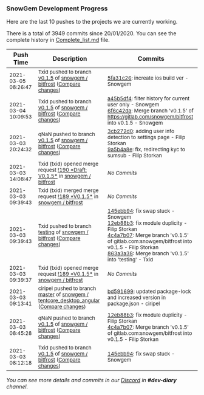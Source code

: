 
### SnowGem Development Progress

Here are the last 10 pushes to the projects we are currently working.

There is a total of 3949 commits since 20/01/2020. You can see the complete history in
 [Complete_list.md](Complete_list.md) file.

| Push Time | Description | Commits |
| --- | --- | --- |
| <sub>2021-03-05 08:26:47</sub> | <sub>Txid pushed to branch [v0\.1\.5](https://gitlab.com/snowgem/bitfrost/commits/v0.1.5) of [snowgem / bitfrost](https://gitlab.com/snowgem/bitfrost) ([Compare changes](https://gitlab.com/snowgem/bitfrost/compare/6f6c42da82f2d697e70c5bbf536e47004f344ec4...5fa31c260ac7dfe8dabe1444343380459f16b05c))</sub> | <sub>[5fa31c26](https://gitlab.com/snowgem/bitfrost/-/commit/5fa31c260ac7dfe8dabe1444343380459f16b05c): increate ios build ver - Snowgem</sub> |
| <sub>2021-03-04 10:09:53</sub> | <sub>Txid pushed to branch [v0\.1\.5](https://gitlab.com/snowgem/bitfrost/commits/v0.1.5) of [snowgem / bitfrost](https://gitlab.com/snowgem/bitfrost) ([Compare changes](https://gitlab.com/snowgem/bitfrost/compare/9a5b4a8e34e1e61926d6299284d0d352d8c334b6...6f6c42da82f2d697e70c5bbf536e47004f344ec4))</sub> | <sub>[a45b5df4](https://gitlab.com/snowgem/bitfrost/-/commit/a45b5df4dad728048c1c2c10e19d00fca013f1ab): filter history for current user only - Snowgem<br>[6f6c42da](https://gitlab.com/snowgem/bitfrost/-/commit/6f6c42da82f2d697e70c5bbf536e47004f344ec4): Merge branch 'v0.1.5' of https://gitlab.com/snowgem/bitfrost into v0.1.5 - Snowgem</sub> |
| <sub>2021-03-03 20:24:32</sub> | <sub>qNaN pushed to branch [v0\.1\.5](https://gitlab.com/snowgem/bitfrost/commits/v0.1.5) of [snowgem / bitfrost](https://gitlab.com/snowgem/bitfrost) ([Compare changes](https://gitlab.com/snowgem/bitfrost/compare/4c4a7b077e86e74d8de095142669f94b0eb271e1...9a5b4a8e34e1e61926d6299284d0d352d8c334b6))</sub> | <sub>[3cb272d0](https://gitlab.com/snowgem/bitfrost/-/commit/3cb272d05588a0403d65e9e7aa39a1067494f583): adding user info detection to settings page - Filip Storkan<br>[9a5b4a8e](https://gitlab.com/snowgem/bitfrost/-/commit/9a5b4a8e34e1e61926d6299284d0d352d8c334b6): fix, redirecting kyc to sumsub - Filip Storkan</sub> |
| <sub>2021-03-03 14:08:47</sub> | <sub>Txid (txid) opened merge request [\!190 \*Draft: V0\.1\.5\*](https://gitlab.com/snowgem/bitfrost/-/merge_requests/190) in [snowgem / bitfrost](https://gitlab.com/snowgem/bitfrost)</sub> | <sub>_No Commits_</sub> |
| <sub>2021-03-03 09:39:43</sub> | <sub>Txid (txid) merged merge request [\!189 \*V0\.1\.5\*](https://gitlab.com/snowgem/bitfrost/-/merge_requests/189) in [snowgem / bitfrost](https://gitlab.com/snowgem/bitfrost)</sub> | <sub>_No Commits_</sub> |
| <sub>2021-03-03 09:39:43</sub> | <sub>Txid pushed to branch [testing](https://gitlab.com/snowgem/bitfrost/commits/testing) of [snowgem / bitfrost](https://gitlab.com/snowgem/bitfrost) ([Compare changes](https://gitlab.com/snowgem/bitfrost/compare/447f2630958c591b7c4d8cef2cb7466613bea4f4...863a3a38289618ac6950427792c4acf13d4b54fb))</sub> | <sub>[145ebb94](https://gitlab.com/snowgem/bitfrost/-/commit/145ebb9477f9433fec4ce24212474c3cfa472f84): fix swap stuck - Snowgem<br>[12eb88b3](https://gitlab.com/snowgem/bitfrost/-/commit/12eb88b341db6c0ec2531498eb4e3baae4451658): fix module duplicity - Filip Storkan<br>[4c4a7b07](https://gitlab.com/snowgem/bitfrost/-/commit/4c4a7b077e86e74d8de095142669f94b0eb271e1): Merge branch 'v0.1.5' of gitlab.com:snowgem/bitfrost into v0.1.5 - Filip Storkan<br>[863a3a38](https://gitlab.com/snowgem/bitfrost/-/commit/863a3a38289618ac6950427792c4acf13d4b54fb): Merge branch 'v0.1.5' into 'testing' - Txid</sub> |
| <sub>2021-03-03 09:39:37</sub> | <sub>Txid (txid) opened merge request [\!189 \*V0\.1\.5\*](https://gitlab.com/snowgem/bitfrost/-/merge_requests/189) in [snowgem / bitfrost](https://gitlab.com/snowgem/bitfrost)</sub> | <sub>_No Commits_</sub> |
| <sub>2021-03-03 09:13:41</sub> | <sub>ciripel pushed to branch [master](https://gitlab.com/snowgem/tentcore_desktop_angular/commits/master) of [snowgem / tentcore\_desktop\_angular](https://gitlab.com/snowgem/tentcore_desktop_angular) ([Compare changes](https://gitlab.com/snowgem/tentcore_desktop_angular/compare/29d9ddc9f5afb89a679b0f833246bc933c53fe5a...bd59169927b696377c1fcbf47f08d90f4206a50d))</sub> | <sub>[bd591699](https://gitlab.com/snowgem/tentcore_desktop_angular/-/commit/bd59169927b696377c1fcbf47f08d90f4206a50d): updated package-lock and increased version in package.json - ciripel</sub> |
| <sub>2021-03-03 08:45:28</sub> | <sub>qNaN pushed to branch [v0\.1\.5](https://gitlab.com/snowgem/bitfrost/commits/v0.1.5) of [snowgem / bitfrost](https://gitlab.com/snowgem/bitfrost) ([Compare changes](https://gitlab.com/snowgem/bitfrost/compare/145ebb9477f9433fec4ce24212474c3cfa472f84...4c4a7b077e86e74d8de095142669f94b0eb271e1))</sub> | <sub>[12eb88b3](https://gitlab.com/snowgem/bitfrost/-/commit/12eb88b341db6c0ec2531498eb4e3baae4451658): fix module duplicity - Filip Storkan<br>[4c4a7b07](https://gitlab.com/snowgem/bitfrost/-/commit/4c4a7b077e86e74d8de095142669f94b0eb271e1): Merge branch 'v0.1.5' of gitlab.com:snowgem/bitfrost into v0.1.5 - Filip Storkan</sub> |
| <sub>2021-03-03 08:12:18</sub> | <sub>Txid pushed to branch [v0\.1\.5](https://gitlab.com/snowgem/bitfrost/commits/v0.1.5) of [snowgem / bitfrost](https://gitlab.com/snowgem/bitfrost) ([Compare changes](https://gitlab.com/snowgem/bitfrost/compare/e9979d44ec871e5e251b3e5a4158b9f271b9098e...145ebb9477f9433fec4ce24212474c3cfa472f84))</sub> | <sub>[145ebb94](https://gitlab.com/snowgem/bitfrost/-/commit/145ebb9477f9433fec4ce24212474c3cfa472f84): fix swap stuck - Snowgem</sub> |

_You can see more details and commits in our [Discord](https://discord.gg/zumGnbg) in **#dev-diary** channel._
